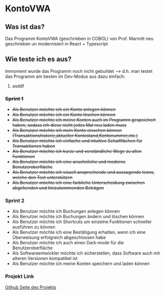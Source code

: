 # KontoVWA

## Was ist das?

Das Programm KontoVWA (geschrieben in COBOL) von Prof. Marmitt neu geschrieben un modernisiert in React + Typescript

## Wie teste ich es aus?

Immoment wurde das Programm noch nicht gebuildet --> d.h. man testet das Programm am besten im Dev-Modus aus dazu einfach:

1. asddf

### ~~Sprint 1~~

- ~~Als Benutzer möchte ich ein Konto anlegen können~~
- ~~Als Benutzer möchte ich ein Konto löschen können~~
- ~~Als Benutzer möchte ich meine Konten auch im Programm gespeichert haben, sodass ich diese nicht jedes Mal neu laden muss~~
- ~~Als Benutzer möchte ich mein Konto einsehen können (Transaktionshistorie,aktueller Kontostand,Kontonummer,etc.)~~
- ~~Als Benutzer möchte ich einfache und intuitive Schaltflächen für Transaktionen haben~~
- ~~Als Benutzer möchte ich kurze und verständliche Wege zu allen Funktionen~~
- ~~Als Benutzer möchte ich eine ansehnliche und moderne Benutzeroberfläche~~
- ~~Als Benutzer möchte ich visuell ansprechende und aussagende Icons, welche den Text unterstützen~~
- ~~Als Benutzer möchte ich eine farbliche Unterscheidung zwischen abgehenden und hinzukommenden Beträgen~~

### Sprint 2

- Als Benutzer möchte ich Buchungen anlegen können
- Als Benutzer möchte ich Buchungen ändern und löschen können
- Als Benutzer möchte ich Shortcuts um einzelne Funktionen schneller ausführen zu können
- Als Benutzer möchte ich eine Bestätigung erhalten, wenn ich eine Überweisung erfolgreich abgeschlossen habe
- Als Benutzer möchte ich auch einen Dark-mode für die Benutzeroberfläche
- Als Softwareentwickler möchte ich sicherstellen, dass Software auch mit alteren Versionen kompatibel ist
- Als Benutzer möchte ich meine Konten speichern und laden können

### Projekt Link

[Github Seite des Projekts](https://github.com/Splix123/KontoVWA)

